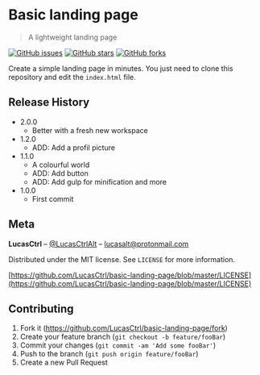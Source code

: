 # Basic landing page

> A lightweight landing page

[![GitHub issues][github-issues]][github-issueslink]
[![GitHub stars][github-stars]][github-starslink]
[![GitHub forks][github-forks]][github-forkslink]

Create a simple landing page in minutes. You just need to clone this repository and edit the `index.html` file.

<!-- ![](header.png) -->

## Release History

- 2.0.0
  - Better with a fresh new workspace
- 1.2.0
  - ADD: Add a profil picture
- 1.1.0
  - A colourful world
  - ADD: Add button
  - ADD: Add gulp for minification and more
- 1.0.0
  - First commit

## Meta

**LucasCtrl** – [@LucasCtrlAlt](https://twitter.com/lucasctrlalt) – lucasalt@protonmail.com

Distributed under the MIT license. See `LICENSE` for more information.

[https://github.com/LucasCtrl/basic-landing-page/blob/master/LICENSE](https://github.com/LucasCtrl/basic-landing-page/blob/master/LICENSE)

## Contributing

1. Fork it (<https://github.com/LucasCtrl/basic-landing-page/fork>)
2. Create your feature branch (`git checkout -b feature/fooBar`)
3. Commit your changes (`git commit -am 'Add some fooBar'`)
4. Push to the branch (`git push origin feature/fooBar`)
5. Create a new Pull Request

<!-- Markdown link & img dfn's -->

[github-issues]: https://img.shields.io/github/issues/LucasCtrl/basic-landing-page.svg?style=flat-square
[github-issueslink]: https://github.com/LucasCtrl/basic-landing-page/issues
[github-stars]: https://img.shields.io/github/stars/LucasCtrl/basic-landing-page.svg?style=flat-square
[github-starslink]: https://github.com/LucasCtrl/basic-landing-page/stargazers
[github-forks]: https://img.shields.io/github/forks/LucasCtrl/basic-landing-page.svg?style=flat-square
[github-forkslink]: https://github.com/LucasCtrl/basic-landing-page/network
